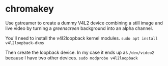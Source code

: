 # chromakey
Use gstreamer to create a dummy V4L2 device combining a still image and live video by turning a _greenscreen_ background into an alpha channel.

You'll need to install the v4l2loopback kernel modules.
`sudo apt install v4l2loopback-dkms`

Then create the loopback device. In my case it ends up as `/dev/video2` because I have two
other devices.
`sudo modprobe v4l2loopback`